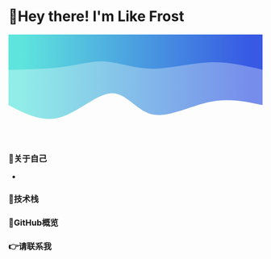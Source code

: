 # :wave:Hey there! I'm Like Frost

<svg width="100%" height="100%" id="svg" viewBox="0 0 1440 600" xmlns="http://www.w3.org/2000/svg" class="transition duration-300 ease-in-out delay-150"><style>
          .path-0{
            animation:pathAnim-0 4s;
            animation-timing-function: linear;
            animation-iteration-count: infinite;
          }
          @keyframes pathAnim-0{
            0%{
              d: path("M 0,600 C 0,600 0,200 0,200 C 95.3397129186603,220.48803827751198 190.6794258373206,240.97607655502392 300,218 C 409.3205741626794,195.02392344497608 532.622009569378,128.58373205741626 623,147 C 713.377990430622,165.41626794258374 770.8325358851675,268.688995215311 854,267 C 937.1674641148325,265.311004784689 1046.047846889952,158.66028708133973 1148,130 C 1249.952153110048,101.33971291866028 1344.976076555024,150.66985645933013 1440,200 C 1440,200 1440,600 1440,600 Z");
            }
            25%{
              d: path("M 0,600 C 0,600 0,200 0,200 C 76.5263157894737,243.1196172248804 153.0526315789474,286.2392344497608 245,273 C 336.9473684210526,259.7607655502392 444.31578947368416,190.1626794258373 562,166 C 679.6842105263158,141.8373205741627 807.6842105263158,163.11004784688996 901,183 C 994.3157894736842,202.88995215311004 1052.9473684210527,221.39712918660288 1137,224 C 1221.0526315789473,226.60287081339712 1330.5263157894738,213.30143540669854 1440,200 C 1440,200 1440,600 1440,600 Z");
            }
            50%{
              d: path("M 0,600 C 0,600 0,200 0,200 C 112.85167464114832,184.56459330143542 225.70334928229664,169.12918660287082 312,170 C 398.29665071770336,170.87081339712918 458.0382775119617,188.04784688995215 538,181 C 617.9617224880383,173.95215311004785 718.1435406698564,142.6794258373206 839,159 C 959.8564593301436,175.3205741626794 1101.3875598086124,239.23444976076559 1205,254 C 1308.6124401913876,268.7655502392344 1374.3062200956938,234.3827751196172 1440,200 C 1440,200 1440,600 1440,600 Z");
            }
            75%{
              d: path("M 0,600 C 0,600 0,200 0,200 C 74.02870813397132,218.66985645933016 148.05741626794264,237.3397129186603 252,223 C 355.94258373205736,208.6602870813397 489.7990430622009,161.311004784689 602,167 C 714.2009569377991,172.688995215311 804.7464114832536,231.41626794258372 881,244 C 957.2535885167464,256.5837320574163 1019.2153110047848,223.02392344497608 1110,208 C 1200.7846889952152,192.97607655502392 1320.3923444976076,196.48803827751198 1440,200 C 1440,200 1440,600 1440,600 Z");
            }
            100%{
              d: path("M 0,600 C 0,600 0,200 0,200 C 95.3397129186603,220.48803827751198 190.6794258373206,240.97607655502392 300,218 C 409.3205741626794,195.02392344497608 532.622009569378,128.58373205741626 623,147 C 713.377990430622,165.41626794258374 770.8325358851675,268.688995215311 854,267 C 937.1674641148325,265.311004784689 1046.047846889952,158.66028708133973 1148,130 C 1249.952153110048,101.33971291866028 1344.976076555024,150.66985645933013 1440,200 C 1440,200 1440,600 1440,600 Z");
            }
          }</style><defs><linearGradient id="gradient" x1="0%" y1="50%" x2="100%" y2="50%"><stop offset="5%" stop-color="#002bdc88"></stop><stop offset="95%" stop-color="#32ded488"></stop></linearGradient></defs><path d="M 0,600 C 0,600 0,200 0,200 C 95.3397129186603,220.48803827751198 190.6794258373206,240.97607655502392 300,218 C 409.3205741626794,195.02392344497608 532.622009569378,128.58373205741626 623,147 C 713.377990430622,165.41626794258374 770.8325358851675,268.688995215311 854,267 C 937.1674641148325,265.311004784689 1046.047846889952,158.66028708133973 1148,130 C 1249.952153110048,101.33971291866028 1344.976076555024,150.66985645933013 1440,200 C 1440,200 1440,600 1440,600 Z" stroke="none" stroke-width="0" fill="url(#gradient)" class="transition-all duration-300 ease-in-out delay-150 path-0" transform="rotate(-180 720 300)"></path><style>
          .path-1{
            animation:pathAnim-1 4s;
            animation-timing-function: linear;
            animation-iteration-count: infinite;
          }
          @keyframes pathAnim-1{
            0%{
              d: path("M 0,600 C 0,600 0,400 0,400 C 98.22009569377991,423.2822966507177 196.44019138755982,446.56459330143537 304,442 C 411.5598086124402,437.43540669856463 528.4593301435408,405.0239234449761 629,406 C 729.5406698564592,406.9760765550239 813.7224880382776,441.33971291866027 890,447 C 966.2775119617224,452.66028708133973 1034.6507177033493,429.6172248803828 1125,417 C 1215.3492822966507,404.3827751196172 1327.6746411483255,402.1913875598086 1440,400 C 1440,400 1440,600 1440,600 Z");
            }
            25%{
              d: path("M 0,600 C 0,600 0,400 0,400 C 89.85645933014354,372.1244019138756 179.71291866028707,344.2488038277512 276,369 C 372.2870813397129,393.7511961722488 475.0047846889952,471.1291866028708 566,469 C 656.9952153110048,466.8708133971292 736.2679425837321,385.2344497607656 825,363 C 913.7320574162679,340.7655502392344 1011.9234449760766,377.933014354067 1116,394 C 1220.0765550239234,410.066985645933 1330.0382775119617,405.03349282296654 1440,400 C 1440,400 1440,600 1440,600 Z");
            }
            50%{
              d: path("M 0,600 C 0,600 0,400 0,400 C 84.3732057416268,372.10526315789474 168.7464114832536,344.2105263157895 268,350 C 367.2535885167464,355.7894736842105 481.3875598086124,395.2631578947368 589,400 C 696.6124401913876,404.7368421052632 797.7033492822966,374.7368421052631 891,362 C 984.2966507177034,349.2631578947369 1069.799043062201,353.7894736842105 1160,363 C 1250.200956937799,372.2105263157895 1345.1004784688994,386.10526315789474 1440,400 C 1440,400 1440,600 1440,600 Z");
            }
            75%{
              d: path("M 0,600 C 0,600 0,400 0,400 C 92.6794258373206,444.44976076555025 185.3588516746412,488.8995215311005 288,472 C 390.6411483253588,455.1004784688995 503.244019138756,376.85167464114835 590,340 C 676.755980861244,303.14832535885165 737.6650717703349,307.6937799043062 835,338 C 932.3349282296651,368.3062200956938 1066.0956937799042,424.3732057416268 1173,439 C 1279.9043062200958,453.6267942583732 1359.952153110048,426.81339712918657 1440,400 C 1440,400 1440,600 1440,600 Z");
            }
            100%{
              d: path("M 0,600 C 0,600 0,400 0,400 C 98.22009569377991,423.2822966507177 196.44019138755982,446.56459330143537 304,442 C 411.5598086124402,437.43540669856463 528.4593301435408,405.0239234449761 629,406 C 729.5406698564592,406.9760765550239 813.7224880382776,441.33971291866027 890,447 C 966.2775119617224,452.66028708133973 1034.6507177033493,429.6172248803828 1125,417 C 1215.3492822966507,404.3827751196172 1327.6746411483255,402.1913875598086 1440,400 C 1440,400 1440,600 1440,600 Z");
            }
          }</style><defs><linearGradient id="gradient" x1="0%" y1="50%" x2="100%" y2="50%"><stop offset="5%" stop-color="#002bdcff"></stop><stop offset="95%" stop-color="#32ded4ff"></stop></linearGradient></defs><path d="M 0,600 C 0,600 0,400 0,400 C 98.22009569377991,423.2822966507177 196.44019138755982,446.56459330143537 304,442 C 411.5598086124402,437.43540669856463 528.4593301435408,405.0239234449761 629,406 C 729.5406698564592,406.9760765550239 813.7224880382776,441.33971291866027 890,447 C 966.2775119617224,452.66028708133973 1034.6507177033493,429.6172248803828 1125,417 C 1215.3492822966507,404.3827751196172 1327.6746411483255,402.1913875598086 1440,400 C 1440,400 1440,600 1440,600 Z" stroke="none" stroke-width="0" fill="url(#gradient)" class="transition-all duration-300 ease-in-out delay-150 path-1" transform="rotate(-180 720 300)"></path></svg>

### :raising_hand:关于自己

- 

### :wrench:技术栈

### :feet:GitHub概览

### :point_right:请联系我
